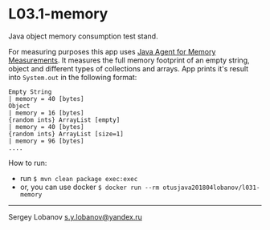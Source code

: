 # L03.1-memory

Java object memory consumption test stand.

For measuring purposes this app uses [Java Agent for Memory Measurements](https://github.com/jbellis/jamm).
It measures the full memory footprint of an empty string, object and different types of collections and arrays.
App prints it's result into `System.out` in the following format:
```
Empty String                                                           | memory = 40 [bytes]
Object                                                                 | memory = 16 [bytes]
{random ints} ArrayList [empty]                                        | memory = 40 [bytes]
{random ints} ArrayList [size=1]                                       | memory = 96 [bytes]
....
```

How to run:
* run `$ mvn clean package exec:exec`
* or, you can use docker `$ docker run --rm otusjava201804lobanov/l031-memory`


- - - -

Sergey Lobanov
[s.y.lobanov@yandex.ru](mailto:s.y.lobanov@yandex.ru?Subject=otus-java-2018-04-lobanov)
